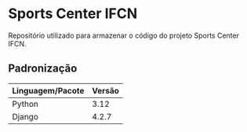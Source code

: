 # Sports Center IFCN

Repositório utilizado para armazenar o código do projeto Sports Center IFCN.

## Padronização

| Linguagem/Pacote | Versão |
|------------------|--------|
| Python           | 3.12   |
| Django           | 4.2.7  |
